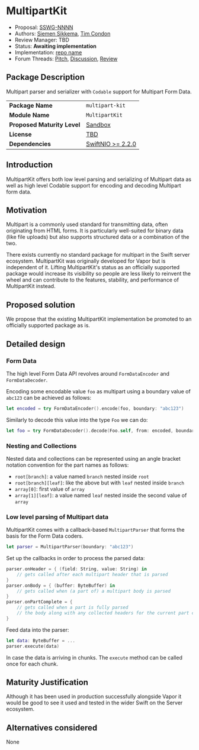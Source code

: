 # MultipartKit

* Proposal: [SSWG-NNNN](NNNN-multipart-kit.md)
* Authors: [Siemen Sikkema](https://github.com/siemensikkema), [Tim Condon](https://github.com/0xTim)
* Review Manager: TBD
* Status: **Awaiting implementation**
* Implementation: [repo name](https://github.com/vapor/multipart-kit)
* Forum Threads: [Pitch](https://forums.swift.org/t/multipartkit), [Discussion](https://forums.swift.org/), [Review](https://forums.swift.org/)

<!--
*During the review process, add the following fields as needed:*

* Decision Notes: [Rationale](https://forums.swift.org/), [Additional Commentary](https://forums.swift.org/)
* Previous Revision(s): [1](https://github.com/swift-server/sswg/blob/...commit-ID.../proposals/NNNN-filename.md)
* Previous Proposal(s): [SSWG-XXXX](XXXX-filename.md)
-->

## Package Description

Multipart parser and serializer with `Codable` support for Multipart Form Data.

|  |  |
|--|--|
| **Package Name** | `multipart-kit` |
| **Module Name** | `MultipartKit` |
| **Proposed Maturity Level** | [Sandbox](https://github.com/swift-server/sswg/blob/main/process/incubation.md#process-diagram) |
| **License** | [TBD](https://choosealicense.com/licenses/mit/) |
| **Dependencies** | [SwiftNIO >= 2.2.0](https://github.com/apple/swift-nio) |

## Introduction

MultipartKit offers both low level parsing and serializing of Multipart data as well as high level Codable support for encoding and decoding Multipart form data.

## Motivation

Multipart is a commonly used standard for transmitting data, often originating from HTML forms. It is particularly well-suited for binary data (like file uploads) but also supports structured data or a combination of the two.

There exists currently no standard package for multipart in the Swift server ecosystem. MultipartKit was originally developed for Vapor but is independent of it. Lifting MultipartKit's status as an officially supported package would increase its visibility so people are less likely to reinvent the wheel and can contribute to the features, stability, and performance of MultipartKit instead.

## Proposed solution

We propose that the existing MultipartKit implementation be promoted to an officially supported package as is.

## Detailed design

### Form Data

The high level Form Data API revolves around `FormDataEncoder` and `FormDataDecoder`. 

Encoding some encodable value `foo` as multipart using a boundary value of `abc123` can be achieved as follows:

```swift
let encoded = try FormDataEncoder().encode(foo, boundary: "abc123")
```

Similarly to decode this value into the type `Foo` we can do:

```swift
let foo = try FormDataDecoder().decode(Foo.self, from: encoded, boundary: "abc123")
```

### Nesting and Collections

Nested data and collections can be represented using an angle bracket notation convention for the part names as follows:

- `root[branch]`: a value named `branch` nested inside `root`
- `root[branch][leaf]`: like the above but with `leaf` nested inside `branch`
- `array[0]`: first value of `array`
- `array[1][leaf]`: a value named `leaf` nested inside the second value of `array`

### Low level parsing of Multipart data

MultipartKit comes with a callback-based `MultipartParser` that forms the basis for the Form Data coders.

```swift
let parser = MultipartParser(boundary: "abc123")
```

Set up the callbacks in order to process the parsed data:

```swift
parser.onHeader = { (field: String, value: String) in
    // gets called after each multipart header that is parsed
}
parser.onBody = { (buffer: ByteBuffer) in
    // gets called when (a part of) a multipart body is parsed
}
parser.onPartComplete = {
    // gets called when a part is fully parsed
    // the body along with any collected headers for the current part can now be considered complete
}
```

Feed data into the parser:
```swift
let data: ByteBuffer = ...
parser.execute(data)
```

In case the data is arriving in chunks. The `execute` method can be called once for each chunk.

## Maturity Justification

Although it has been used in production successfully alongside Vapor it would be good to see it used and tested in the wider Swift on the Server ecosystem.

## Alternatives considered

None